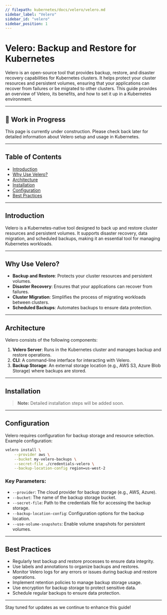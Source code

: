 ```yaml
---
// filepath: kubernetes/docs/velero/velero.md
sidebar_label: "Velero"
sidebar_id: "velero"
sidebar_position: 1
---
```


# Velero: Backup and Restore for Kubernetes

Velero is an open-source tool that provides backup, restore, and disaster recovery capabilities for Kubernetes clusters. It helps protect your cluster resources and persistent volumes, ensuring that your applications can recover from failures or be migrated to other clusters. This guide provides an overview of Velero, its benefits, and how to set it up in a Kubernetes environment.

---

<div style={{ backgroundColor: '#f9f9f9', borderLeft: '4px solid #0078d4', padding: '1rem', margin: '1rem 0', borderRadius: '5px' }}>
    <h2 style={{ marginTop: 0 }}>🚧 Work in Progress</h2>
    <p>This page is currently under construction. Please check back later for detailed information about Velero setup and usage in Kubernetes.</p>
</div>

---

## Table of Contents
- [Introduction](#introduction)
- [Why Use Velero?](#why-use-velero)
- [Architecture](#architecture)
- [Installation](#installation)
- [Configuration](#configuration)
- [Best Practices](#best-practices)

---

## Introduction
Velero is a Kubernetes-native tool designed to back up and restore cluster resources and persistent volumes. It supports disaster recovery, data migration, and scheduled backups, making it an essential tool for managing Kubernetes workloads.

---

## Why Use Velero?
- **Backup and Restore**: Protects your cluster resources and persistent volumes.
- **Disaster Recovery**: Ensures that your applications can recover from failures.
- **Cluster Migration**: Simplifies the process of migrating workloads between clusters.
- **Scheduled Backups**: Automates backups to ensure data protection.

---

## Architecture
Velero consists of the following components:
1. **Velero Server**: Runs in the Kubernetes cluster and manages backup and restore operations.
2. **CLI**: A command-line interface for interacting with Velero.
3. **Backup Storage**: An external storage location (e.g., AWS S3, Azure Blob Storage) where backups are stored.

---

## Installation
> **Note:** Detailed installation steps will be added soon.

---

## Configuration
Velero requires configuration for backup storage and resource selection. Example configuration:

```bash
velero install \
    --provider aws \
    --bucket my-velero-backups \
    --secret-file ./credentials-velero \
    --backup-location-config region=us-west-2
```

### Key Parameters:
- `--provider`: The cloud provider for backup storage (e.g., AWS, Azure).
- `--bucket`: The name of the backup storage bucket.
- `--secret-file`: Path to the credentials file for accessing the backup storage.
- `--backup-location-config`: Configuration options for the backup location.
- `--use-volume-snapshots`: Enable volume snapshots for persistent volumes.

--- 

## Best Practices
- Regularly test backup and restore processes to ensure data integrity.
- Use labels and annotations to organize backups and restores.
- Monitor Velero logs for any errors or issues during backup and restore operations.
- Implement retention policies to manage backup storage usage.
- Use encryption for backup storage to protect sensitive data.
- Schedule regular backups to ensure data protection.

--- 
Stay tuned for updates as we continue to enhance this guide!